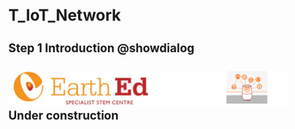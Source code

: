 # T_IoT_Network

<!---------------------------------------------------------------  
-------------------IoT_Network_Tutorial------InComplete----------
----------------------------------------------------------------->

## Step 1 Introduction @showdialog

![](https://raw.githubusercontent.com/EarthEdSTEM/earthed-iot-programs-tutorials/master/Images/T_IoT_Network/IoT_Network_Banner.gif)
<br>**Under construction**
----------------------------------------------
